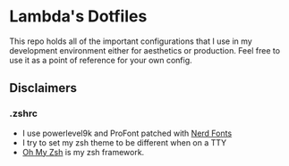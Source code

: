 Lambda's Dotfiles
=================

This repo holds all of the important configurations that I use in my development environment either for aesthetics or production. Feel free to use it as a point of reference for your own config.

Disclaimers
-----------
### .zshrc
- I use powerlevel9k and ProFont patched with [Nerd Fonts](http://www.nerdfonts.com)
- I try to set my zsh theme to be different when on a TTY
- [Oh My Zsh](https://github.com/robbyrussell/oh-my-zsh) is my zsh framework.